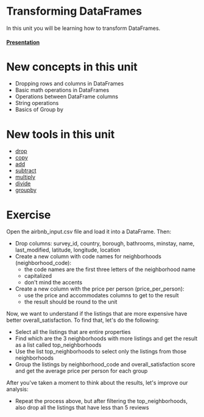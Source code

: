 # Transforming DataFrames

In this unit you will be learning how to transform DataFrames.


#### [Presentation](https://docs.google.com/presentation/d/1l1ycvuOcBXczBi2sxSOsDTIv0BGB_VvMq5QQS5-MDhg/edit#slide=id.g249ca54fa2_0_141)

# New concepts in this unit
- Dropping rows and columns in DataFrames
- Basic math operations in DataFrames
- Operations between DataFrame columns
- String operations
- Basics of Group by


# New tools in this unit
- [drop](https://pandas.pydata.org/pandas-docs/stable/generated/pandas.DataFrame.drop.html)
- [copy](https://pandas.pydata.org/pandas-docs/stable/generated/pandas.DataFrame.copy.html)
- [add](https://pandas.pydata.org/pandas-docs/stable/generated/pandas.DataFrame.add.html)
- [subtract](https://pandas.pydata.org/pandas-docs/stable/generated/pandas.DataFrame.subtract.html)
- [multiply](https://pandas.pydata.org/pandas-docs/stable/generated/pandas.DataFrame.multiply.html)
- [divide](https://pandas.pydata.org/pandas-docs/stable/generated/pandas.DataFrame.divide.html)
- [groupby](https://pandas.pydata.org/pandas-docs/stable/generated/pandas.DataFrame.groupby.html)


# Exercise
Open the airbnb_input.csv file and load it into a DataFrame. Then:

- Drop columns: survey_id, country, borough, bathrooms, minstay, name, last_modified, latitude, longitude, location
- Create a new column with code names for neighborhoods (neighborhood_code):
    - the code names are the first three letters of the neighborhood name
    - capitalized
    - don't mind the accents
- Create a new column with the price per person (price_per_person):
    - use the price and accommodates columns to get to the result
    - the result should be round to the unit


Now, we want to understand if the listings that are more expensive have better overall_satisfaction.
To find that, let's do the following:
- Select all the listings that are entire properties
- Find which are the 3 neighborhoods with more listings and get the result as a list called top_neighborhoods
- Use the list top_neighborhoods to select only the listings from those neighborhoods
- Group the listings by neighborhood_code and overall_satisfaction score and get the average price per person for each group


After you've taken a moment to think about the results, let's improve our analysis:
- Repeat the process above, but after filtering the top_neighborhoods, also drop all the listings that have less than 5 reviews
